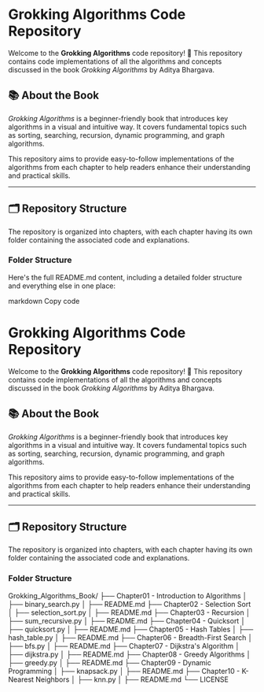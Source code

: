 # Grokking Algorithms Code Repository

Welcome to the **Grokking Algorithms** code repository! 🎉 This repository contains code implementations of all the algorithms and concepts discussed in the book *Grokking Algorithms* by Aditya Bhargava.  

## 📚 About the Book

*Grokking Algorithms* is a beginner-friendly book that introduces key algorithms in a visual and intuitive way. It covers fundamental topics such as sorting, searching, recursion, dynamic programming, and graph algorithms.

This repository aims to provide easy-to-follow implementations of the algorithms from each chapter to help readers enhance their understanding and practical skills.

---

## 🗂️ Repository Structure

The repository is organized into chapters, with each chapter having its own folder containing the associated code and explanations.

### Folder Structure


Here's the full README.md content, including a detailed folder structure and everything else in one place:

markdown
Copy code
# Grokking Algorithms Code Repository

Welcome to the **Grokking Algorithms** code repository! 🎉 This repository contains code implementations of all the algorithms and concepts discussed in the book *Grokking Algorithms* by Aditya Bhargava.  

## 📚 About the Book

*Grokking Algorithms* is a beginner-friendly book that introduces key algorithms in a visual and intuitive way. It covers fundamental topics such as sorting, searching, recursion, dynamic programming, and graph algorithms.

This repository aims to provide easy-to-follow implementations of the algorithms from each chapter to help readers enhance their understanding and practical skills.

---

## 🗂️ Repository Structure

The repository is organized into chapters, with each chapter having its own folder containing the associated code and explanations.

### Folder Structure
Grokking_Algorithms_Book/ ├── Chapter01 - Introduction to Algorithms │ ├── binary_search.py │ ├── README.md ├── Chapter02 - Selection Sort │ ├── selection_sort.py │ ├── README.md ├── Chapter03 - Recursion │ ├── sum_recursive.py │ ├── README.md ├── Chapter04 - Quicksort │ ├── quicksort.py │ ├── README.md ├── Chapter05 - Hash Tables │ ├── hash_table.py │ ├── README.md ├── Chapter06 - Breadth-First Search │ ├── bfs.py │ ├── README.md ├── Chapter07 - Dijkstra's Algorithm │ ├── dijkstra.py │ ├── README.md ├── Chapter08 - Greedy Algorithms │ ├── greedy.py │ ├── README.md ├── Chapter09 - Dynamic Programming │ ├── knapsack.py │ ├── README.md ├── Chapter10 - K-Nearest Neighbors │ ├── knn.py │ ├── README.md └── LICENSE
